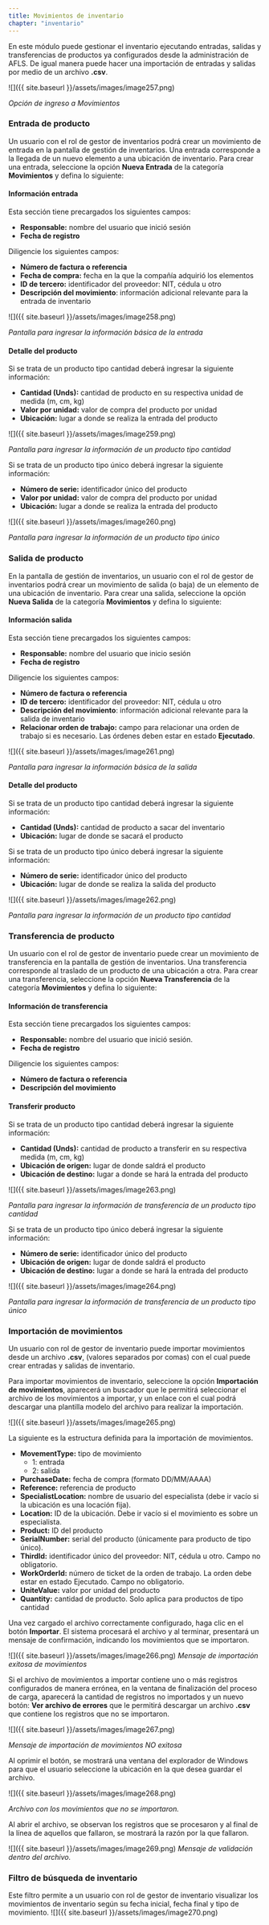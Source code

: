 ```yaml
---
title: Movimientos de inventario
chapter: "inventario"
---
```


En este módulo puede gestionar el inventario ejecutando entradas, salidas y transferencias de productos ya configurados desde la administración de AFLS. De igual manera puede hacer una importación de entradas y salidas por medio de un archivo **.csv**.

![]({{ site.baseurl }}/assets/images/image257.png)

_Opción de ingreso a Movimientos_

### **Entrada de producto**

Un usuario con el rol de gestor de inventarios podrá crear un movimiento de entrada en la pantalla de gestión de inventarios. Una entrada corresponde a la llegada de un nuevo elemento a una ubicación de inventario. Para crear una entrada, seleccione la opción **Nueva Entrada** de la categoría **Movimientos** y defina lo siguiente:

#### Información entrada

Esta sección tiene precargados los siguientes campos:

*   **Responsable:** nombre del usuario que inició sesión
*   **Fecha de registro**

Diligencie los siguientes campos:

*   **Número de factura o referencia**
*   **Fecha de compra:** fecha en la que la compañía adquirió los elementos
*   **ID de tercero:** identificador del proveedor: NIT, cédula u otro
*   **Descripción del movimiento**: información adicional relevante para la entrada de inventario


![]({{ site.baseurl }}/assets/images/image258.png)

_Pantalla para ingresar la información básica de la entrada_

#### Detalle del producto

Si se trata de un producto tipo cantidad deberá ingresar la siguiente información:

*   **Cantidad (Unds):** cantidad de producto en su respectiva unidad de medida (m, cm, kg)
*   **Valor por unidad:** valor de compra del producto por unidad
*   **Ubicación:** lugar a donde se realiza la entrada del producto

![]({{ site.baseurl }}/assets/images/image259.png)

_Pantalla para ingresar la información de un producto tipo cantidad_

Si se trata de un producto tipo único deberá ingresar la siguiente información:

*   **Número de serie:** identificador único del producto
*   **Valor por unidad:** valor de compra del producto por unidad
*   **Ubicación:** lugar a donde se realiza la entrada del producto

![]({{ site.baseurl }}/assets/images/image260.png)

_Pantalla para ingresar la información de un producto tipo único_

### **Salida de producto**

En la pantalla de gestión de inventarios, un usuario con el rol de gestor de inventarios podrá crear un movimiento de salida (o baja) de un elemento de una ubicación de inventario. Para crear una salida, seleccione la opción **Nueva Salida** de la categoría **Movimientos** y defina lo siguiente:

#### Información salida

Esta sección tiene precargados los siguientes campos:

*   **Responsable:** nombre del usuario que inicio sesión
*   **Fecha de registro**

Diligencie los siguientes campos:

*   **Número de factura o referencia**
*   **ID de tercero:** identificador del proveedor: NIT, cédula u otro
*   **Descripción del movimiento**: información adicional relevante para la salida de inventario
*   **Relacionar orden de trabajo:** campo para relacionar una orden de trabajo si es necesario. Las órdenes deben estar en estado **Ejecutado**.

![]({{ site.baseurl }}/assets/images/image261.png)

_Pantalla para ingresar la información básica de la salida_

#### Detalle del producto

Si se trata de un producto tipo cantidad deberá ingresar la siguiente información:

*   **Cantidad (Unds):** cantidad de producto a sacar del inventario
*   **Ubicación:** lugar de donde se sacará el producto

Si se trata de un producto tipo único deberá ingresar la siguiente información:

*   **Número de serie:** identificador único del producto
*   **Ubicación:** lugar de donde se realiza la salida del producto

![]({{ site.baseurl }}/assets/images/image262.png)

_Pantalla para ingresar la información de un producto tipo cantidad_

### **Transferencia de producto**

Un usuario con el rol de gestor de inventario puede crear un movimiento de transferencia en la pantalla de gestión de inventarios. Una transferencia corresponde al traslado de un producto de una ubicación a otra. Para crear una transferencia, seleccione la opción **Nueva Transferencia** de la categoría **Movimientos** y defina lo siguiente:

#### Información de transferencia

Esta sección tiene precargados los siguientes campos:

*   **Responsable:** nombre del usuario que inició sesión.
*   **Fecha de registro**

Diligencie los siguientes campos:

*   **Número de factura o referencia**
*   **Descripción del movimiento**

#### Transferir producto

Si se trata de un producto tipo cantidad deberá ingresar la siguiente información:

*   **Cantidad (Unds):** cantidad de producto a transferir en su respectiva medida (m, cm, kg)
*   **Ubicación de origen:** lugar de donde saldrá el producto
*   **Ubicación de destino:** lugar a donde se hará la entrada del producto


![]({{ site.baseurl }}/assets/images/image263.png)

_Pantalla para ingresar la información de transferencia de un producto tipo cantidad_

Si se trata de un producto tipo único deberá ingresar la siguiente información:

*   **Número de serie:** identificador único del producto
*   **Ubicación de origen:** lugar de donde saldrá el producto
*   **Ubicación de destino:** lugar a donde se hará la entrada del producto

![]({{ site.baseurl }}/assets/images/image264.png)

_Pantalla para ingresar la información de transferencia de un producto tipo único_

### **Importación de movimientos**

Un usuario con rol de gestor de inventario puede importar movimientos desde un archivo **.csv**, (valores separados por comas) con el cual puede crear entradas y salidas de inventario.

Para importar movimientos de inventario, seleccione la opción **Importación de movimientos**, aparecerá un buscador que le permitirá seleccionar el archivo de los movimientos a importar, y un enlace con el cual podrá descargar una plantilla modelo del archivo para realizar la importación.

![]({{ site.baseurl }}/assets/images/image265.png)

La siguiente es la estructura definida para la importación de movimientos.

*   **MovementType:** tipo de movimiento
    *   1: entrada
    *   2: salida
*   **PurchaseDate:** fecha de compra (formato DD/MM/AAAA)
*   **Reference:** referencia de producto
*   **SpecialistLocation:** nombre de usuario del especialista (debe ir vacío si la ubicación es una locación fija).
*   **Location:** ID de la ubicación. Debe ir vacío si el movimiento es sobre un especialista.
*   **Product:** ID del producto
*   **SerialNumber:** serial del producto (únicamente para producto de tipo único).
*   **ThirdId:** identificador único del proveedor: NIT, cédula u otro. Campo no obligatorio.
*   **WorkOrderId:** número de ticket de la orden de trabajo. La orden debe estar en estado Ejecutado. Campo no obligatorio.
*   **UniteValue:** valor por unidad del producto
*   **Quantity:** cantidad de producto. Solo aplica para productos de tipo cantidad

Una vez cargado el archivo correctamente configurado, haga clic en el botón **Importar**. El sistema procesará el archivo y al terminar, presentará un mensaje de confirmación, indicando los movimientos que se importaron.

![]({{ site.baseurl }}/assets/images/image266.png)
_Mensaje de importación exitosa de movimientos_

Si el archivo de movimientos a importar contiene uno o más registros configurados de manera errónea, en la ventana de finalización del proceso de carga, aparecerá la cantidad de registros no importados y un nuevo botón: **Ver archivo de errores** que le permitirá descargar un archivo **.csv** que contiene los registros que no se importaron.

![]({{ site.baseurl }}/assets/images/image267.png)

_Mensaje de importación de movimientos NO exitosa_

Al oprimir el botón, se mostrará una ventana del explorador de Windows para que el usuario seleccione la ubicación en la que desea guardar el archivo.

![]({{ site.baseurl }}/assets/images/image268.png)

_Archivo con los movimientos que no se importaron._

Al abrir el archivo, se observan los registros que se procesaron y al final de la línea de aquellos que fallaron, se mostrará la razón por la que fallaron.


![]({{ site.baseurl }}/assets/images/image269.png)
_Mensaje de validación dentro del archivo._

### **Filtro de búsqueda de inventario**

Este filtro permite a un usuario con rol de gestor de inventario visualizar los movimientos de inventario según su fecha inicial, fecha final y tipo de movimiento.
![]({{ site.baseurl }}/assets/images/image270.png)

